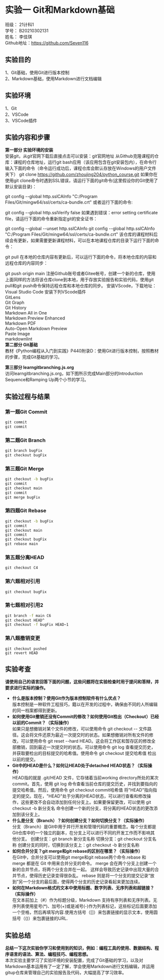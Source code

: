 # 实验一 Git和Markdown基础<br>
班级： 21计科1<br>
学号： B20210302131<br>
姓名： 李佳琪<br>
Github地址：https://github.com/Seven116

## 实验目的<br>
1、Git基础，使用Git进行版本控制<br>
2、Markdown基础，使用Markdown进行文档编辑<br>
## 实验环境<br>
1、Git<br>
2、VSCode<br>
3、VSCode插件<br>
## 实验内容和步骤<br>
**第一部分 实验环境的安装**<br>
安装git，从git官网下载后直接点击可以安装：git官网地址
从Github克隆课程的仓库：课程的仓库地址，运行git bash应用（该应用包含在git安装包内），在命令行输入下面的命令（命令运行成功后，课程仓库会默认存放在Windows的用户文件夹下）
git clone https://github.com/zhoujing204/python_course.git
如果你在使用git clone命令时遇到SSL错误，请运行下面的git命令(这里假设你的Git使用了默认安装目录)：

git config --global http.sslCAInfo "C:/Program Files/Git/mingw64/ssl/certs/ca-bundle.crt"
或者运行下面的命令:

git config --global http.sslVerify false
如果遇到错误：error setting certificate file，请运行下面的命令重新指定git的安全证书：

git config --global --unset http.sslCAInfo
git config --global http.sslCAInfo "C:/Program Files/Git/mingw64/ssl/certs/ca-bundle.crt"
该仓库的课程材料后续会有更新，如果需要更新课程材料，可以在本地课程仓库的目录下运行下面的命令：

git pull
在本地的仓库内容有更新后，可以运行下面的命令，将本地仓库的内容和远程仓库的内容同步：

git push origin main
注册Github账号或者Gitee帐号，创建一个新的仓库，使用上面同样的方法将该仓库clone到本地，用于存放实验报告和实验代码，使用git pull和git push命令保持远程仓库和本地仓库的同步。
安装VScode，下载地址：Visual Studio Code
安装下列VScode插件<br>
GitLens<br>
Git Graph<br>
Git History<br>
Markdown All in One<br>
Markdown Preview Enhanced<br>
Markdown PDF<br>
Auto-Open Markdown Preview<br>
Paste Image<br>
markdownlint<br>
**第二部分 Git基础**<br>
教材《Python编程从入门到实践》P440附录D：使用Git进行版本控制，按照教材的步骤，完成Git基础的学习。

**第三部分 learngitbranching.js.org**<br>
访问learngitbranching.js.org，如下图所示完成Main部分的Introduction Sequence和Ramping Up两个小节的学习。<br>
## 实验过程与结果<br>
### 第一题Git Commit

```bat
git commit
git commit
```

### 第二题Git Branch

```bat
git branch bugFix
git checkout bugFix
```

### 第三题Git Merge

```bat
git checkout -b bugFix
git commit
git checkout main
git commit
git merge bugFix
```

### 第四题Git Rebase

```bat
git checkout -b bugFix
git commit
git checkout main
git commit
git checkout bugFix
git rebase main
```

### 第五题分离HEAD

```bat
git checkout C4
```

### 第六题相对引用

```bat
git checkout bugFix
```

### 第七题相对引用2

```bat
git branch -f main C6
git checkout HEAD^
git checkout -f bugFix HEAD~1
```

### 第八题撤销变更

```git reset HEAD^
git checkout pushed
git revert HEAD
```

## 实验考查<br>
**请使用自己的语言回答下面的问题，这些问题将在实验检查时用于提问和答辩，并要求进行实际的操作。**

+ **什么是版本控制？使用Git作为版本控制软件有什么优点？**<br>
版本控制是一种软件工程技巧，籍以在开发的过程中，确保由不同的人所编辑的同一档案都得到更新。
+ **如何使用Git撤销还没有Commit的修改？如何使用Git检出（Checkout）已经以前的Commit？（实际操作）**<br>
  如果只是想撤销对某个文件的修改，可以使用命令 git checkout -- 文件路径。这会将文件还原为最近一次提交时的状态。如果想撤销对所有文件的修改，可以使用命令 git reset --hard HEAD。这会将工作区和暂存区的修改全部撤销，回到最近一次提交时的状态。可以使用命令 git log 查看提交历史，并获取要检出的目标提交的哈希值。使用命令 git checkout 提交哈希值 检出以前的提交。
+ **Git中的HEAD是什么？如何让HEAD处于detached HEAD状态？（实际操作）**<br>
  HEAD指的就是 .git/HEAD 文件，它存储着当前working directory所处的某次commit。首先，使用 git log 命令查看当前仓库的提交历史，并找到要指向的提交哈希值。然后，使用命令 git checkout commit哈希值 将"HEAD"指向指定的提交。现在，"HEAD"处于分离的HEAD状态，可以进行查看和修改操作，这些更改不会自动添加到任何分支上。如果要保留更改，可以使用 git checkout -b 新分支名 命令创建一个新的分支，将分离的HEAD状态的更改添加到该分支上。
+ **什么是分支（Branch）？如何创建分支？如何切换分支？（实际操作）**<br>
  分支（Branch）是Git中用于并行开发和管理代码的重要概念。每个分支都是Git仓库中的一个独立的副本，在分支上可以进行不同的开发工作而不影响其他分支。
  创建分支：git branch 新分支名称
  切换分支：git checkout 分支名称
  创建分支的同时，切换到该分支上：git checkout -b 新分支名称
+ **如何合并分支？git merge和git rebase的区别在哪里？（实际操作）**<br>
  在Git中，合并分支可以使用git merge和git rebase两个命令.rebase 和 merge 都是在 Git 中用来合并分支的命令。 merge 会在两个分支上创建一个新的合并节点，将两个分支合并在一起。 这样会导致历史记录中出现大量的合并节点，使得历史记录变得很杂乱。 rebase 则是将一个分支的提交记录“放到”另一个分支的最后面，使得两个分支的历史记录看起来更加连续。
+ **如何在Markdown格式的文本中使用标题、数字列表、无序列表和超链接？（实际操作）**<br>
在文本前加上（#）作为标题分级，Markdown 支持有序列表和无序列表。无序列表使用星号(*)、加号(+)或是减号(-)作为列表标记，这些标记后面要添加一个空格，然后再填写内容.使用方括号（[]）来包裹链接的显示文本，使用圆括号（()）来包裹链接的URL.<br>
## 实验总结<br>
**总结一下这次实验你学习和使用到的知识，例如：编程工具的使用、数据结构、程序语言的语法、算法、编程技巧、编程思想。**<br>
本次实验主要学习了实验环境的安装配置，完成了Git基础的学习，以及对Markdown基本运用有了一定了解，学会使用Markdown进行文档编辑，并运用gitup仓库来管理自己的实验报告及代码，大幅提高了学习效率。
